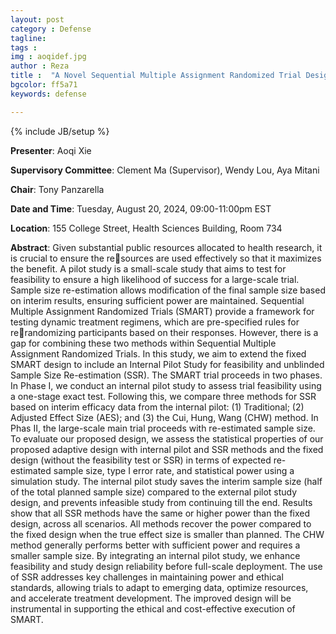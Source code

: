 ```yaml
---
layout: post
category : Defense
tagline: 
tags : 
img : aoqidef.jpg
author : Reza
title :  "A Novel Sequential Multiple Assignment Randomized Trial Design with Internal Pilot Study and Unblinded Sample Size Re-estimation "
bgcolor: ff5a71
keywords: defense

---
```


{% include JB/setup %}


**Presenter**:  Aoqi Xie

**Supervisory Committee**:  Clement Ma (Supervisor), Wendy Lou, Aya Mitani

**Chair**: Tony Panzarella

**Date and Time**:  Tuesday, August 20, 2024, 09:00-11:00pm EST

**Location**:  155 College Street, Health Sciences Building, Room 734





<!--more-->

**Abstract**: Given substantial public resources allocated to health research, it is crucial to ensure the resources are used effectively so that it maximizes the benefit. A pilot study is a small-scale study
that aims to test for feasibility to ensure a high likelihood of success for a large-scale trial. Sample
size re-estimation allows modification of the final sample size based on interim results, ensuring
sufficient power are maintained. Sequential Multiple Assignment Randomized Trials (SMART)
provide a framework for testing dynamic treatment regimens, which are pre-specified rules for rerandomizing participants based on their responses. However, there is a gap for combining these
two methods within Sequential Multiple Assignment Randomized Trials. In this study, we aim to
extend the fixed SMART design to include an Internal Pilot Study for feasibility and unblinded
Sample Size Re-estimation (SSR).
The SMART trial proceeds in two phases. In Phase I, we conduct an internal pilot study to
assess trial feasibility using a one-stage exact test. Following this, we compare three methods for
SSR based on interim efficacy data from the internal pilot: (1) Traditional; (2) Adjusted Effect
Size (AES); and (3) the Cui, Hung, Wang (CHW) method. In Phas II, the large-scale main trial
proceeds with re-estimated sample size. To evaluate our proposed design, we assess the statistical
properties of our proposed adaptive design with internal pilot and SSR methods and the fixed
design (without the feasibility test or SSR) in terms of expected re-estimated sample size, type I
error rate, and statistical power using a simulation study.
The internal pilot study saves the interim sample size (half of the total planned sample size)
compared to the external pilot study design, and prevents infeasible study from continuing till the
end. Results show that all SSR methods have the same or higher power than the fixed design,
across all scenarios. All methods recover the power compared to the fixed design when the true
effect size is smaller than planned. The CHW method generally performs better with sufficient
power and requires a smaller sample size.
By integrating an internal pilot study, we enhance feasibility and study design reliability before
full-scale deployment. The use of SSR addresses key challenges in maintaining power and ethical
standards, allowing trials to adapt to emerging data, optimize resources, and accelerate treatment
development. The improved design will be instrumental in supporting the ethical and cost-effective
execution of SMART.
